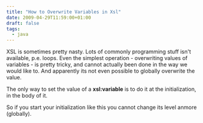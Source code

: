 ```yaml
---
title: "How to Overwrite Variables in Xsl"
date: 2009-04-29T11:59:00+01:00
draft: false
tags: 
  - java
---
```


XSL is sometimes pretty nasty. Lots of commonly programming stuff isn't available, p.e. loops. Even the simplest operation - overwriting values of variables - is pretty tricky, and cannot actually been done in the way we would like to. And apparently its not even possible to globally overwrite the value.

The only way to set the value of a **xsl:variable** is to do it at the initialization, in the body of it.

So if you start your initialization like this you cannot change its level anmore (globally).
